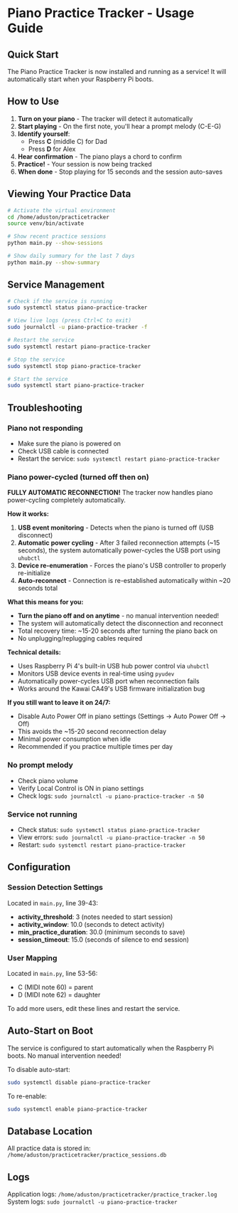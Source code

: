 # Piano Practice Tracker - Usage Guide

## Quick Start

The Piano Practice Tracker is now installed and running as a service! It will automatically start when your Raspberry Pi boots.

## How to Use

1. **Turn on your piano** - The tracker will detect it automatically
2. **Start playing** - On the first note, you'll hear a prompt melody (C-E-G)
3. **Identify yourself**:
   - Press **C** (middle C) for Dad
   - Press **D** for Alex
4. **Hear confirmation** - The piano plays a chord to confirm
5. **Practice!** - Your session is now being tracked
6. **When done** - Stop playing for 15 seconds and the session auto-saves

## Viewing Your Practice Data

```bash
# Activate the virtual environment
cd /home/aduston/practicetracker
source venv/bin/activate

# Show recent practice sessions
python main.py --show-sessions

# Show daily summary for the last 7 days
python main.py --show-summary
```

## Service Management

```bash
# Check if the service is running
sudo systemctl status piano-practice-tracker

# View live logs (press Ctrl+C to exit)
sudo journalctl -u piano-practice-tracker -f

# Restart the service
sudo systemctl restart piano-practice-tracker

# Stop the service
sudo systemctl stop piano-practice-tracker

# Start the service
sudo systemctl start piano-practice-tracker
```

## Troubleshooting

### Piano not responding
- Make sure the piano is powered on
- Check USB cable is connected
- Restart the service: `sudo systemctl restart piano-practice-tracker`

### Piano power-cycled (turned off then on)
**FULLY AUTOMATIC RECONNECTION!** The tracker now handles piano power-cycling completely automatically.

**How it works:**
1. **USB event monitoring** - Detects when the piano is turned off (USB disconnect)
2. **Automatic power cycling** - After 3 failed reconnection attempts (~15 seconds), the system automatically power-cycles the USB port using `uhubctl`
3. **Device re-enumeration** - Forces the piano's USB controller to properly re-initialize
4. **Auto-reconnect** - Connection is re-established automatically within ~20 seconds total

**What this means for you:**
- **Turn the piano off and on anytime** - no manual intervention needed!
- The system will automatically detect the disconnection and reconnect
- Total recovery time: ~15-20 seconds after turning the piano back on
- No unplugging/replugging cables required

**Technical details:**
- Uses Raspberry Pi 4's built-in USB hub power control via `uhubctl`
- Monitors USB device events in real-time using `pyudev`
- Automatically power-cycles USB port when reconnection fails
- Works around the Kawai CA49's USB firmware initialization bug

**If you still want to leave it on 24/7:**
- Disable Auto Power Off in piano settings (Settings → Auto Power Off → Off)
- This avoids the ~15-20 second reconnection delay
- Minimal power consumption when idle
- Recommended if you practice multiple times per day

### No prompt melody
- Check piano volume
- Verify Local Control is ON in piano settings
- Check logs: `sudo journalctl -u piano-practice-tracker -n 50`

### Service not running
- Check status: `sudo systemctl status piano-practice-tracker`
- View errors: `sudo journalctl -u piano-practice-tracker -n 50`
- Restart: `sudo systemctl restart piano-practice-tracker`

## Configuration

### Session Detection Settings
Located in `main.py`, line 39-43:
- **activity_threshold**: 3 (notes needed to start session)
- **activity_window**: 10.0 (seconds to detect activity)
- **min_practice_duration**: 30.0 (minimum seconds to save)
- **session_timeout**: 15.0 (seconds of silence to end session)

### User Mapping
Located in `main.py`, line 53-56:
- C (MIDI note 60) = parent
- D (MIDI note 62) = daughter

To add more users, edit these lines and restart the service.

## Auto-Start on Boot

The service is configured to start automatically when the Raspberry Pi boots. No manual intervention needed!

To disable auto-start:
```bash
sudo systemctl disable piano-practice-tracker
```

To re-enable:
```bash
sudo systemctl enable piano-practice-tracker
```

## Database Location

All practice data is stored in: `/home/aduston/practicetracker/practice_sessions.db`

## Logs

Application logs: `/home/aduston/practicetracker/practice_tracker.log`
System logs: `sudo journalctl -u piano-practice-tracker`
